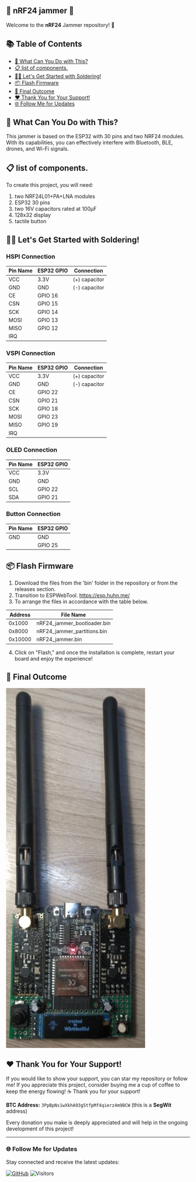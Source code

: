 ## 🌟 nRF24 jammer 🌟
Welcome to the **nRF24** Jammer repository! 🎉

## 📚 Table of Contents
- [🚀 What Can You Do with This?](#-what-can-you-do-with-this)
- [📋 list of components.](#-list-of-components)
- [🧑‍🔧 Let's Get Started with Soldering!](#-Let's-Get-Started-with-Soldering)
- [📦 Flash Firmware](#-Flash-Firmware)
- [🎉 Final Outcome](#-Final-Outcome)
- [❤️ Thank You for Your Support!](#-thank-you-for-your-support)
- [🌐 Follow Me for Updates](#-follow-me-for-updates)

## 🚀 What Can You Do with This?
This jammer is based on the ESP32 with 30 pins and two NRF24 modules. With its capabilities, you can effectively interfere with Bluetooth, BLE, drones, and Wi-Fi signals.

## 📋 list of components.
To create this project, you will need: 
1. two NRF24L01+PA+LNA modules
2. ESP32 30 pins
3. two 16V capacitors rated at 100µF
4. 128x32 display
5. tactile button

## ‍🧑‍🔧 Let's Get Started with Soldering!

### HSPI Connection
| Pin Name | ESP32 GPIO | Connection   |
|----------|------------|--------------|
| VCC      | 3.3V      | (+) capacitor |
| GND      | GND       | (-) capacitor |
| CE       | GPIO 16   |              |
| CSN      | GPIO 15   |              |
| SCK      | GPIO 14   |              |
| MOSI     | GPIO 13   |              |
| MISO     | GPIO 12   |              |
| IRQ      |            |              |

### VSPI Connection
| Pin Name | ESP32 GPIO | Connection   |
|----------|------------|--------------|
| VCC      | 3.3V      | (+) capacitor |
| GND      | GND       | (-) capacitor |
| CE       | GPIO 22   |              |
| CSN      | GPIO 21   |              |
| SCK      | GPIO 18   |              |
| MOSI     | GPIO 23   |              |
| MISO     | GPIO 19   |              |
| IRQ      |            |              |

### OLED Connection
| Pin Name | ESP32 GPIO |
|----------|------------|
| VCC      | 3.3V      |
| GND      | GND       |
| SCL      | GPIO 22   |
| SDA      | GPIO 21   |

### Button Connection
| Pin Name | ESP32 GPIO |
|----------|------------|
| GND      | GND       |
|          | GPIO 25   |

## 📦 Flash Firmware
1. Download the files from the 'bin' folder in the repository or from the releases section.
2. Transition to ESPWebTool. https://esp.huhn.me/
3. To arrange the files in accordance with the table below.

| Address | File Name                               |
|---------|-----------------------------------------|
| 0x1000  | nRF24_jammer_bootloader.bin            |
| 0x8000  | nRF24_jammer_partitions.bin            |
| 0x10000 | nRF24_jammer.bin                        |

4. Click on "Flash," and once the installation is complete, restart your board and enjoy the experience!

## 🎉 Final Outcome
![final outcome](img/nRF24_jammer.jpg)

## ❤️ Thank You for Your Support!
If you would like to show your support, you can star my repository or follow me! If you appreciate this project, consider buying me a cup of coffee to keep the energy flowing! ☕ Thank you for your support!

**BTC Address:** `3PpBpNs1wXkhA93g5tfpMf4qierz4m9BCW` (this is a **SegWit** address)

Every donation you make is deeply appreciated and will help in the ongoing development of this project!

---

### 🌐 Follow Me for Updates
Stay connected and receive the latest updates:

[![GitHub](https://img.shields.io/badge/GitHub-W0rthlessS0ul-181717?style=flat&logo=github&logoColor=white)](https://github.com/W0rthlessS0ul)
![Visitors](https://api.visitorbadge.io/api/visitors?path=https%3A%2F%2Fgithub.com%2FW0rthlessS0ul%2FnRF24_jammer&countColor=%232ccce4&style=flat-square)
